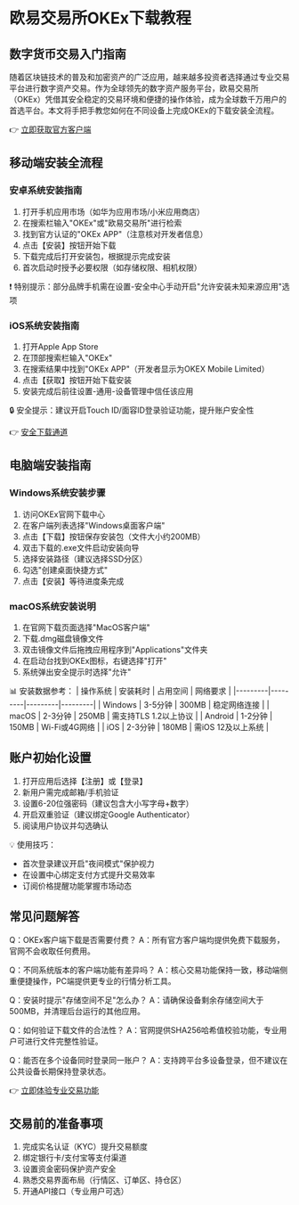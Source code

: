 # 欧易交易所OKEx下载教程

## 数字货币交易入门指南
随着区块链技术的普及和加密资产的广泛应用，越来越多投资者选择通过专业交易平台进行数字资产交易。作为全球领先的数字资产服务平台，欧易交易所（OKEx）凭借其安全稳定的交易环境和便捷的操作体验，成为全球数千万用户的首选平台。本文将手把手教您如何在不同设备上完成OKEx的下载安装全流程。

👉 [立即获取官方客户端](https://bit.ly/okx_welcome)

## 移动端安装全流程

### 安卓系统安装指南
1. 打开手机应用市场（如华为应用市场/小米应用商店）
2. 在搜索栏输入"OKEx"或"欧易交易所"进行检索
3. 找到官方认证的"OKEx APP"（注意核对开发者信息）
4. 点击【安装】按钮开始下载
5. 下载完成后打开安装包，根据提示完成安装
6. 首次启动时授予必要权限（如存储权限、相机权限）

❗ 特别提示：部分品牌手机需在设置-安全中心手动开启"允许安装未知来源应用"选项

### iOS系统安装指南
1. 打开Apple App Store
2. 在顶部搜索栏输入"OKEx"
3. 在搜索结果中找到"OKEx APP"（开发者显示为OKEX Mobile Limited）
4. 点击【获取】按钮开始下载安装
5. 安装完成后前往设置-通用-设备管理中信任该应用

🔒 安全提示：建议开启Touch ID/面容ID登录验证功能，提升账户安全性

👉 [安全下载通道](https://bit.ly/okx_welcome)

## 电脑端安装指南

### Windows系统安装步骤
1. 访问OKEx官网下载中心
2. 在客户端列表选择"Windows桌面客户端"
3. 点击【下载】按钮保存安装包（文件大小约200MB）
4. 双击下载的.exe文件启动安装向导
5. 选择安装路径（建议选择SSD分区）
6. 勾选"创建桌面快捷方式"
7. 点击【安装】等待进度条完成

### macOS系统安装说明
1. 在官网下载页面选择"MacOS客户端"
2. 下载.dmg磁盘镜像文件
3. 双击镜像文件后拖拽应用程序到"Applications"文件夹
4. 在启动台找到OKEx图标，右键选择"打开"
5. 系统弹出安全提示时选择"允许"

📊 安装数据参考：
| 操作系统 | 安装耗时 | 占用空间 | 网络要求 |
|---------|---------|---------|---------|
| Windows | 3-5分钟 | 300MB   | 稳定网络连接 |
| macOS   | 2-3分钟 | 250MB   | 需支持TLS 1.2以上协议 |
| Android | 1-2分钟 | 150MB   | Wi-Fi或4G网络 |
| iOS     | 2-3分钟 | 180MB   | 需iOS 12及以上系统 |

## 账户初始化设置
1. 打开应用后选择【注册】或【登录】
2. 新用户需完成邮箱/手机验证
3. 设置6-20位强密码（建议包含大小写字母+数字）
4. 开启双重验证（建议绑定Google Authenticator）
5. 阅读用户协议并勾选确认

💡 使用技巧：
- 首次登录建议开启"夜间模式"保护视力
- 在设置中心绑定支付方式提升交易效率
- 订阅价格提醒功能掌握市场动态

## 常见问题解答

Q：OKEx客户端下载是否需要付费？
A：所有官方客户端均提供免费下载服务，官网不会收取任何费用。

Q：不同系统版本的客户端功能有差异吗？
A：核心交易功能保持一致，移动端侧重便捷操作，PC端提供更专业的行情分析工具。

Q：安装时提示"存储空间不足"怎么办？
A：请确保设备剩余存储空间大于500MB，并清理后台运行的其他应用。

Q：如何验证下载文件的合法性？
A：官网提供SHA256哈希值校验功能，专业用户可进行文件完整性验证。

Q：能否在多个设备同时登录同一账户？
A：支持跨平台多设备登录，但不建议在公共设备长期保持登录状态。

👉 [立即体验专业交易功能](https://bit.ly/okx_welcome)

## 交易前的准备事项
1. 完成实名认证（KYC）提升交易额度
2. 绑定银行卡/支付宝等支付渠道
3. 设置资金密码保护资产安全
4. 熟悉交易界面布局（行情区、订单区、持仓区）
5. 开通API接口（专业用户可选）
